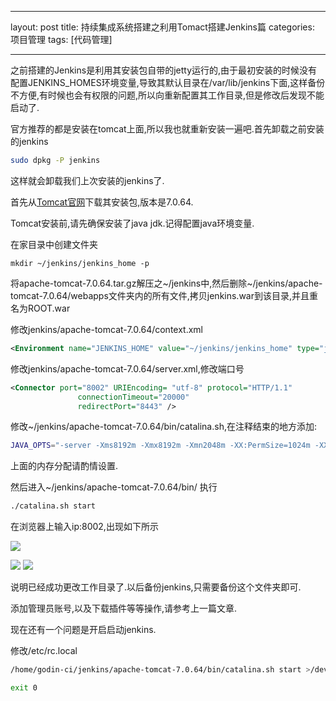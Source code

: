 
---
layout: post
title: 持续集成系统搭建之利用Tomact搭建Jenkins篇
categories: 项目管理
tags: [代码管理]

---

之前搭建的Jenkins是利用其安装包自带的jetty运行的,由于最初安装的时候没有配置JENKINS_HOMES环境变量,导致其默认目录在/var/lib/jenkins下面,这样备份不方便,有时候也会有权限的问题,所以向重新配置其工作目录,但是修改后发现不能启动了.


官方推荐的都是安装在tomcat上面,所以我也就重新安装一遍吧.首先卸载之前安装的jenkins

```bash
sudo dpkg -P jenkins
```
这样就会卸载我们上次安装的jenkins了.

<!--more-->

首先从[Tomcat官网][1]下载其安装包,版本是7.0.64.

Tomcat安装前,请先确保安装了java jdk.记得配置java环境变量.

在家目录中创建文件夹

```
mkdir ~/jenkins/jenkins_home -p
```

将apache-tomcat-7.0.64.tar.gz解压之~/jenkins中,然后删除~/jenkins/apache-tomcat-7.0.64/webapps文件夹内的所有文件,拷贝jenkins.war到该目录,并且重名为ROOT.war

修改jenkins/apache-tomcat-7.0.64/context.xml

```xml
<Environment name="JENKINS_HOME" value="~/jenkins/jenkins_home" type="java.lang.String"/>
```

修改jenkins/apache-tomcat-7.0.64/server.xml,修改端口号

```xml
<Connector port="8002" URIEncoding= "utf-8" protocol="HTTP/1.1"
               connectionTimeout="20000"
               redirectPort="8443" />

```


修改~/jenkins/apache-tomcat-7.0.64/bin/catalina.sh,在注释结束的地方添加:

```bash
JAVA_OPTS="-server -Xms8192m -Xmx8192m -Xmn2048m -XX:PermSize=1024m -XX:MaxPermSize=2048m -XX:+UseParallelOldGC -XX:+PrintGCDateStamps -XX:+PrintGCDetails -XX:+HeapDumpOnOutOfMemoryError -XX:HeapDumpPath=/home/你的用户名/tomcat/dumpfile/heap.bin  -Xloggc:/home/你的用户名/tomcat/logs/gc.log"
```
上面的内存分配请酌情设置.

然后进入~/jenkins/apache-tomcat-7.0.64/bin/ 执行

```bash
./catalina.sh start
```

在浏览器上输入ip:8002,出现如下所示

![][2]

![][3]
![][4]

说明已经成功更改工作目录了.以后备份jenkins,只需要备份这个文件夹即可.

添加管理员账号,以及下载插件等等操作,请参考上一篇文章.

现在还有一个问题是开启启动jenkins.

修改/etc/rc.local

```bash
/home/godin-ci/jenkins/apache-tomcat-7.0.64/bin/catalina.sh start >/dev/null 2>&1 &

exit 0
```

[1]: http://tomcat.apache.org/download-70.cgi
[2]: http://7xj6ce.com1.z0.glb.clouddn.com/jenkins-env-14.png
[3]: http://7xj6ce.com1.z0.glb.clouddn.com/jenkins-env-15.png
[4]: http://7xj6ce.com1.z0.glb.clouddn.com/jenkins-env-16.png












